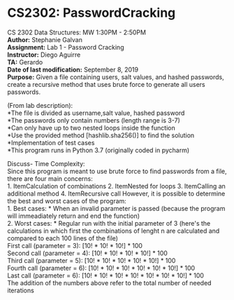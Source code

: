 # CS2302: PasswordCracking
CS 2302 Data Structures: MW 1:30PM - 2:50PM <br />
**Author:** Stephanie Galvan <br />
**Assignment:** Lab 1 - Password Cracking <br />
**Instructor:** Diego Aguirre <br />
**TA:** Gerardo <br />
**Date of last modification:** September 8, 2019 <br />
**Purpose:** Given a file containing users, salt values, and hashed passwords, create a recursive method that uses brute force to generate all users passwords. <br />

(From lab description): <br />
  *The file is divided as username,salt value, hashed password <br />
  *The passwords only contain numbers (length range is 3-7) <br />
  *Can only have up to two nested loops inside the function <br />
  *Use the provided method [hashlib.sha256()] to find the solution  <br />
  *Implementation of test cases <br />
  *This program runs in Python 3.7 (originally coded in pycharm) <br />
  
  Discuss- Time Complexity: <br />
   Since this program is meant to use brute force to find passwords from a file, there are four main concerns: <br />
    1. ItemCalculation of combinations
    2. ItemNested for loops
    3. ItemCalling an additional method
    4. ItemRecursive call
    However, it is possible to determine the best and worst cases of the program: <br />
    1. Best cases:
     * When an invalid parameter is passed (because the program will immeadiately return and end the function) <br />
     2. Worst cases:
     * Regular run with the initial parameter of 3 (here's the calculations  in which first the combinations of lenght n are calculated and compared to each 100 lines of the file) <br />
     First call (parameter = 3): [10! * 10! * 10!] * 100 <br />
     Second call (parameter = 4): [10! * 10! * 10! * 10!] * 100 <br />
     Third call (parameter = 5): [10! * 10! * 10! * 10! * 10!] * 100 <br />
     Fourth call (parameter = 6): [10! * 10! * 10! * 10! * 10! * 10!] * 100 <br /> 
     Last call (parameter = 6): [10! * 10! * 10! * 10! * 10! * 10! * 10!] * 100 <br />
     The addition of the numbers above refer to the total number of needed iterations
 
     
